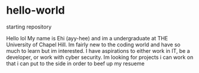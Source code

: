# hello-world
starting repository

Hello lol
My name is Ehi (ayy-hee) and im a undergraduate at THE University of Chapel Hill. Im fairly new to the coding world and have so much to learn but im interested. I have aspirations to either work in IT, be a developer, or work with cyber security.
Im looking for projects i can work on that i can put to the side in order to beef up my resueme
